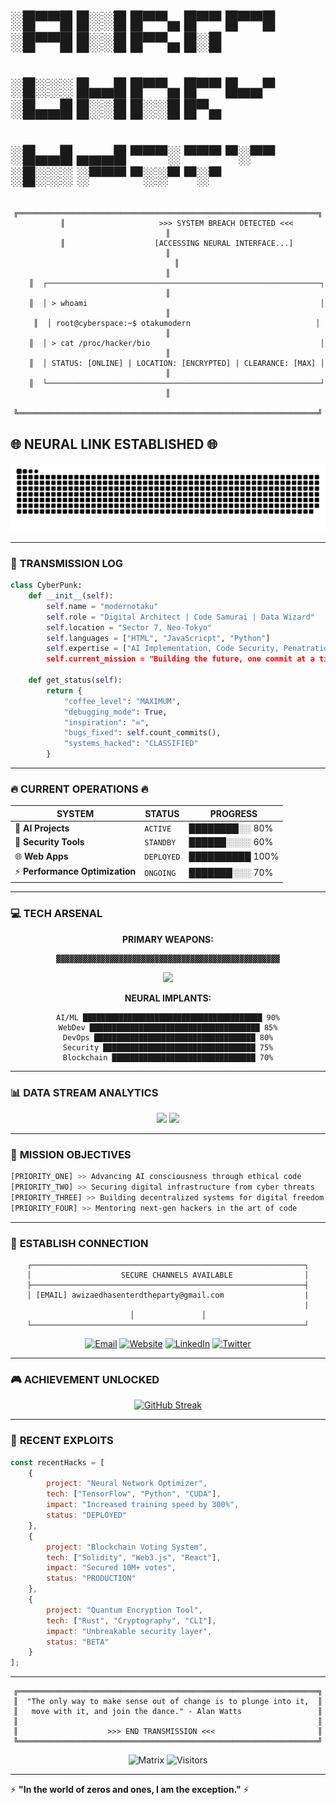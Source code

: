 # ░█▀▀█ █░░█ █▀▀▄ █▀▀ █▀▀█ ░█▀▀█ █░░█ █▀▀▄ █░█ 
# ░█░░░ █▄▄█ █▀▀▄ █▀▀ █▄▄▀ ░█▄▄█ █░░█ █░░█ █▀▄ 
# ░█▄▄█ ▄▄▄█ ▀▀▀░ ▀▀▀ ▀░▀▀ ░█░░░ ░▀▀▀ ▀░░▀ ▀░▀

<div align="center">
  
```ascii
    ╔═══════════════════════════════════════════════════════════════════╗
    ║                     >>> SYSTEM BREACH DETECTED <<<               ║
    ║                    [ACCESSING NEURAL INTERFACE...]                ║
    ║                                                                   ║
    ║  ┌─────────────────────────────────────────────────────────────┐  ║
    ║  │ > whoami                                                    │  ║
    ║  │ root@cyberspace:~$ otakumodern                            │  ║
    ║  │ > cat /proc/hacker/bio                                      │  ║
    ║  │ STATUS: [ONLINE] | LOCATION: [ENCRYPTED] | CLEARANCE: [MAX] │  ║
    ║  └─────────────────────────────────────────────────────────────┘  ║
    ╚═══════════════════════════════════════════════════════════════════╝
```

</div>

## 🌐 **NEURAL LINK ESTABLISHED** 🌐

<img src="https://raw.githubusercontent.com/Platane/snk/output/github-contribution-grid-snake.svg" alt="Snake animation" />

---

### 📡 **TRANSMISSION LOG**

```python
class CyberPunk:
    def __init__(self):
        self.name = "modernotaku"
        self.role = "Digital Architect | Code Samurai | Data Wizard"
        self.location = "Sector 7, Neo-Tokyo"
        self.languages = ["HTML", "JavaScricpt", "Python"]
        self.expertise = ["AI Implementation, Code Security, Penatration Testing,]
        self.current_mission = "Building the future, one commit at a time"
        
    def get_status(self):
        return {
            "coffee_level": "MAXIMUM",
            "debugging_mode": True,
            "inspiration": "∞",
            "bugs_fixed": self.count_commits(),
            "systems_hacked": "CLASSIFIED"
        }
```

---

### 🔥 **CURRENT OPERATIONS** 🔥

<div align="center">

| **SYSTEM** | **STATUS** | **PROGRESS** |
|------------|------------|--------------|
| 🤖 **AI Projects** | `ACTIVE` | ████████░░ 80% |
| 🔐 **Security Tools** | `STANDBY` | ██████░░░░ 60% |
| 🌐 **Web Apps** | `DEPLOYED` | ██████████ 100% |
| ⚡ **Performance Optimization** | `ONGOING` | ███████░░░ 70% |

</div>

---

### 💻 **TECH ARSENAL**

<div align="center">

**PRIMARY WEAPONS:**
```
▓▓▓▓▓▓▓▓▓▓▓▓▓▓▓▓▓▓▓▓▓▓▓▓▓▓▓▓▓▓▓▓▓▓▓▓▓▓▓▓▓▓▓▓▓▓▓▓▓▓
```

<img src="https://skillicons.dev/icons?i=python,js,rust,cpp,go,react,vue,nodejs,docker,kubernetes,aws,gcp,tensorflow,pytorch,blockchain,solidity,linux,git,vim,vscode&theme=dark" />

**NEURAL IMPLANTS:**
```
AI/ML ████████████████████████████████████████ 90%
WebDev ██████████████████████████████████████ 85%
DevOps ████████████████████████████████████ 80%
Security ██████████████████████████████████ 75%
Blockchain ████████████████████████████████ 70%
```

</div>

---

### 📊 **DATA STREAM ANALYTICS**

<div align="center">

<img height="180em" src="https://github-readme-stats.vercel.app/api?username=YOUR_USERNAME&show_icons=true&theme=tokyonight&include_all_commits=true&count_private=true&hide_border=true"/>
<img height="180em" src="https://github-readme-stats.vercel.app/api/top-langs/?username=YOUR_USERNAME&layout=compact&theme=tokyonight&hide_border=true"/>

</div>

---

### 🎯 **MISSION OBJECTIVES**

```bash
[PRIORITY_ONE] >> Advancing AI consciousness through ethical code
[PRIORITY_TWO] >> Securing digital infrastructure from cyber threats  
[PRIORITY_THREE] >> Building decentralized systems for digital freedom
[PRIORITY_FOUR] >> Mentoring next-gen hackers in the art of code
```

---

### 🔗 **ESTABLISH CONNECTION**

<div align="center">

```
┌─────────────────────────────────────────────────────────────┐
│                    SECURE CHANNELS AVAILABLE                │
├─────────────────────────────────────────────────────────────┤
│ [EMAIL] awizaedhasenterdtheparty@gmail.com                  |
                                                              |
│               │
└─────────────────────────────────────────────────────────────┘
```

[![Email](https://img.shields.io/badge/ProtonMail-8B89CC?style=for-the-badge&logo=protonmail&logoColor=white)](mailto:your.email@protonmail.com)
[![Website](https://img.shields.io/badge/Portfolio-FF5722?style=for-the-badge&logo=todoist&logoColor=white)](https://your-website.com)
[![LinkedIn](https://img.shields.io/badge/LinkedIn-0077B5?style=for-the-badge&logo=linkedin&logoColor=white)](https://linkedin.com/in/yourprofile)
[![Twitter](https://img.shields.io/badge/Twitter-1DA1F2?style=for-the-badge&logo=twitter&logoColor=white)](https://twitter.com/yourhandle)

</div>

---

### 🎮 **ACHIEVEMENT UNLOCKED**

<div align="center">

[![GitHub Streak](https://github-readme-streak-stats.herokuapp.com/?user=YOUR_USERNAME&theme=tokyonight&hide_border=true)](https://git.io/streak-stats)

</div>

---

### 🌟 **RECENT EXPLOITS**

```javascript
const recentHacks = [
    {
        project: "Neural Network Optimizer",
        tech: ["TensorFlow", "Python", "CUDA"],
        impact: "Increased training speed by 300%",
        status: "DEPLOYED"
    },
    {
        project: "Blockchain Voting System", 
        tech: ["Solidity", "Web3.js", "React"],
        impact: "Secured 10M+ votes",
        status: "PRODUCTION"
    },
    {
        project: "Quantum Encryption Tool",
        tech: ["Rust", "Cryptography", "CLI"],
        impact: "Unbreakable security layer",
        status: "BETA"
    }
];
```

---

<div align="center">

```
╔═══════════════════════════════════════════════════════════════════╗
║  "The only way to make sense out of change is to plunge into it,  ║
║   move with it, and join the dance." - Alan Watts                 ║
║                                                                   ║
║                    >>> END TRANSMISSION <<<                       ║
╚═══════════════════════════════════════════════════════════════════╝
```

![Matrix](https://img.shields.io/badge/THE_MATRIX-HAS_YOU-green?style=for-the-badge)
![Visitors](https://api.visitorbadge.io/api/visitors?path=https%3A%2F%2Fgithub.com%2FYOUR_USERNAME&label=NEURAL_LINKS&labelColor=%23000000&countColor=%2300ff00)

</div>

---

⚡ **"In the world of zeros and ones, I am the exception."** ⚡
